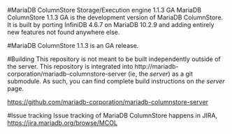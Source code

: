 #MariaDB ColumnStore Storage/Execution engine 1.1.3 GA
MariaDB ColumnStore 1.1.3 GA is the development version of MariaDB ColumnStore. 
It is built by porting InfiniDB 4.6.7 on MariaDB 10.2.9 and adding entirely 
new features not found anywhere else.

#MariaDB ColumnStore 1.1.3 is an GA release. 

#Building
This repository is not meant to be built independently outside of the server.  This repository is integrated into http://mariadb-corporation/mariadb-columnstore-server (ie, the *server*) as a git submodule.  As such, you can find complete build instructions on *the server* page.

  https://github.com/mariadb-corporation/mariadb-columnstore-server

#Issue tracking
Issue tracking of MariaDB ColumnStore happens in JIRA, https://jira.mariadb.org/browse/MCOL
